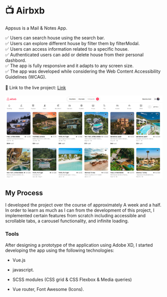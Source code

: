 # :tv: Airbxb

Appsus is a Mail & Notes App.

✅ Users can search house using the search bar.  
✅ Users can explore different house by filter them by filterModal.  
✅ Users can access information related to a specific house.  
✅ Authenticated users can add or delete house from their personal dashbord.  
✅ The app is fully responsive and it adapts to any screen size.  
✅ The app was developed while considering the Web Content Accessibility Guidelines (WCAG).  
<br/>
:link: Link to the live project: [Link](https://air-bxb.onrender.com/)  
<br/>
<img src='airbxb.PNG'/>
<br/>

## My Process

I developed the project over the course of approximately A week and a half. In order to learn as much as I can from the development of this project, I implemented certain features from scratch including accessible and scrollable tabs, a carousel functionality, and infinite loading.

### Tools

After designing a prototype of the application using Adobe XD, I started developing the app using the following technologies:

- Vue.js 
- javascript.

- SCSS modules (CSS grid & CSS Flexbox & Media queries)
- Vue router, Font Awesome (Icons).




